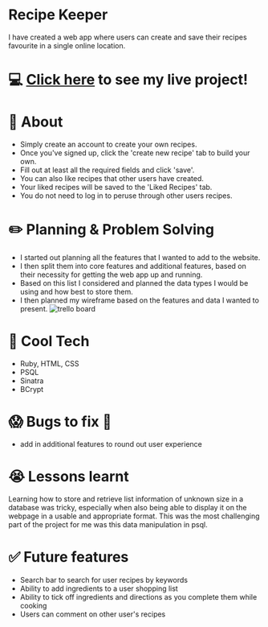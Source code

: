 # Recipe Keeper
I have created a web app where users can create and save their recipes favourite  in a single online location.

# :computer: [Click here](https://recipe-keeper.fly.dev/) to see my live project!

# :page_facing_up: About
- Simply create an account to create your own recipes.
- Once you've signed up, click the 'create new recipe' tab to build your own.
- Fill out at least all the required fields and click 'save'.
- You can also like recipes that other users have created.
- Your liked recipes will be saved to the 'Liked Recipes' tab.
- You do not need to log in to peruse through other users recipes.

# :pencil2: Planning & Problem Solving
- I started out planning all the features that I wanted to add to the website.
- I then split them into core features and additional features, based on their necessity for getting the web app up and running.
- Based on this list I considered and planned the data types I would be using and how best to store them.
- I then planned my wireframe based on the features and data I wanted to present.
![trello board]([https://imgur.com/Qdi9hSu](https://i.imgur.com/Qdi9hSu.png))

# :rocket: Cool Tech
- Ruby, HTML, CSS
- PSQL
- Sinatra
- BCrypt

# :scream: Bugs to fix :poop:
- add in additional features to round out user experience

# :sob: Lessons learnt
Learning how to store and retrieve list information of unknown size in a database was tricky, especially when also being able to display it on the webpage in a usable and appropriate format. This was the most challenging part of the project for me was this data manipulation in psql.

# :white_check_mark: Future features
- Search bar to search for user recipes by keywords
- Ability to add ingredients to a user shopping list
- Ability to tick off ingredients and directions as you complete them while cooking
- Users can comment on other user's recipes
